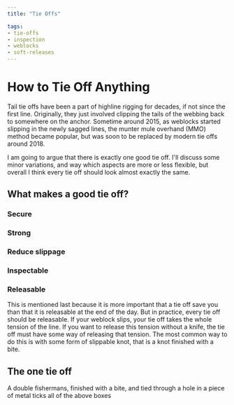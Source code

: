 ```yaml
---
title: "Tie Offs"

tags:
- tie-offs
- inspection
- weblocks
- soft-releases
---
```

# How to Tie Off Anything
Tail tie offs have been a part of highline rigging for decades, if not since the first line. Originally, they just involved clipping the tails of the webbing back to somewhere on the anchor. Sometime around 2015, as weblocks started slipping in the newly sagged lines, the munter mule overhand (MMO) method became popular, but was soon to be replaced by modern tie offs around 2018.

I am going to argue that there is exactly one good tie off. I'll discuss some minor variations, and way which aspects are more or less flexible, but overall I think every tie off should look almost exactly the same.

## What makes a good tie off?
### Secure
### Strong
### Reduce slippage
### Inspectable
### Releasable 
This is mentioned last because it is more important that a tie off save you than that it is releasable at the end of the day. But in practice, every tie off should be releasable. If your weblock slips, your tie off takes the whole tension of the line. If you want to release this tension without a knife, the tie off must have some way of releasing that tension. The most common way to do this is with some form of slippable knot, that is a knot finished with a bite. 

## The one tie off

A double fishermans, finished with a bite, and tied through a hole in a piece of metal ticks all of the above boxes